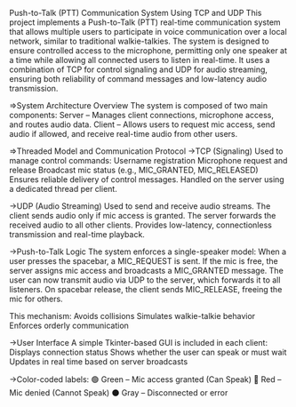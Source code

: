 Push-to-Talk (PTT) Communication System Using TCP and UDP
This project implements a Push-to-Talk (PTT) real-time communication system that allows multiple users to participate in voice communication over a local network, similar to traditional walkie-talkies. The system is designed to ensure controlled access to the microphone, permitting only one speaker at a time while allowing all connected users to listen in real-time. It uses a combination of TCP for control signaling and UDP for audio streaming, ensuring both reliability of command messages and low-latency audio transmission.

=>System Architecture Overview
The system is composed of two main components:
Server – Manages client connections, microphone access, and routes audio data.
Client – Allows users to request mic access, send audio if allowed, and receive real-time audio from other users.

=>Threaded Model and Communication Protocol
->TCP (Signaling)
Used to manage control commands:
Username registration
Microphone request and release
Broadcast mic status (e.g., MIC_GRANTED, MIC_RELEASED)
Ensures reliable delivery of control messages.
Handled on the server using a dedicated thread per client.

->UDP (Audio Streaming)
Used to send and receive audio streams.
The client sends audio only if mic access is granted.
The server forwards the received audio to all other clients.
Provides low-latency, connectionless transmission and real-time playback.

->Push-to-Talk Logic
The system enforces a single-speaker model:
When a user presses the spacebar, a MIC_REQUEST is sent.
If the mic is free, the server assigns mic access and broadcasts a MIC_GRANTED message.
The user can now transmit audio via UDP to the server, which forwards it to all listeners.
On spacebar release, the client sends MIC_RELEASE, freeing the mic for others.

This mechanism:
Avoids collisions
Simulates walkie-talkie behavior
Enforces orderly communication

->User Interface
A simple Tkinter-based GUI is included in each client:
Displays connection status
Shows whether the user can speak or must wait
Updates in real time based on server broadcasts

->Color-coded labels:
🟢 Green – Mic access granted (Can Speak)
🔴 Red – Mic denied (Cannot Speak)
⚫ Gray – Disconnected or error
